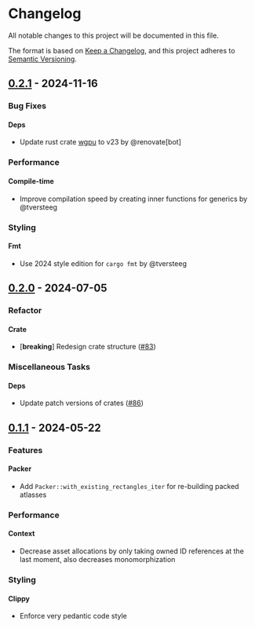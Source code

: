 # Changelog

All notable changes to this project will be documented in this file.

The format is based on [Keep a Changelog](https://keepachangelog.com/en/1.0.0/),
and this project adheres to [Semantic Versioning](https://semver.org/spec/v2.0.0.html).

## [0.2.1] - 2024-11-16

### Bug Fixes

#### Deps

- Update rust crate [wgpu](https://crates.io/crates/wgpu) to v23 by @renovate[bot]


### Performance

#### Compile-time

- Improve compilation speed by creating inner functions for generics by @tversteeg


### Styling

#### Fmt

- Use 2024 style edition for `cargo fmt` by @tversteeg

[0.2.1]: https://github.com/tversteeg/chuot/compare/0.2.0..0.2.1

<!-- generated by git-cliff -->
## [0.2.0] - 2024-07-05

### Refactor

#### Crate

- [**breaking**] Redesign crate structure ([#83](https://github.com/tversteeg/chuot/pull/83))


### Miscellaneous Tasks

#### Deps

- Update patch versions of crates ([#86](https://github.com/tversteeg/chuot/pull/86))

[0.2.0]: https://github.com///compare/0.1.1..0.2.0

<!-- generated by git-cliff -->
## [0.1.1] - 2024-05-22

### Features

#### Packer

- Add `Packer::with_existing_rectangles_iter` for re-building packed atlasses


### Performance

#### Context

- Decrease asset allocations by only taking owned ID references at the last moment, also decreases monomorphization


### Styling

#### Clippy

- Enforce very pedantic code style

[0.1.1]: https://github.com///compare/0.1.0..0.1.1

<!-- generated by git-cliff -->
